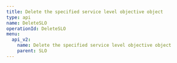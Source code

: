 ```yaml
---
title: Delete the specified service level objective object
type: api
name: DeleteSLO
operationId: DeleteSLO
menu:
  api_v2:
    name: Delete the specified service level objective object
    parent: SLO
---
```

